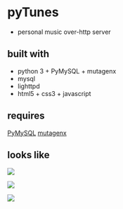 pyTunes
=========
* personal music over-http server

built with
----------
* python 3 + PyMySQL + mutagenx
* mysql
* lighttpd
* html5 + css3 + javascript

requires
--------
[PyMySQL](https://github.com/PyMySQL/PyMySQL)
[mutagenx](https://github.com/LordSputnik/mutagen)

looks like
----------
![](https://raw.github.com/daumiller/perlTunes/master/screenshots/genres.png)

![](https://raw.github.com/daumiller/perlTunes/master/screenshots/genre_albums.png)

![](https://raw.github.com/daumiller/perlTunes/master/screenshots/artist_album_songs.png)
